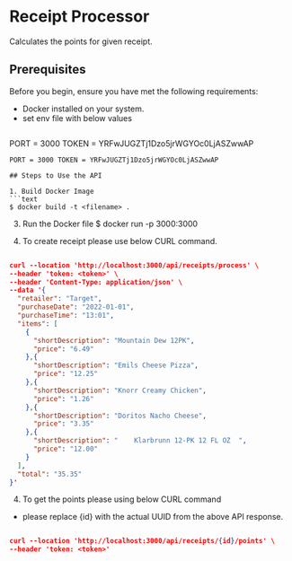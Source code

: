 # Receipt Processor

Calculates the points for given receipt. 

## Prerequisites

Before you begin, ensure you have met the following requirements:
- Docker installed on your system.
- set env file with below values
  ```text
PORT = 3000 
TOKEN = YRFwJUGZTj1Dzo5jrWGYOc0LjASZwwAP
  ```
  PORT = 3000 TOKEN = YRFwJUGZTj1Dzo5jrWGYOc0LjASZwwAP

## Steps to Use the API

1. Build Docker Image
```text
$ docker build -t <filename> .
```


3. Run the Docker file
$ docker run -p 3000:3000 <filename>

4. To create receipt please use below CURL command.

```json

curl --location 'http://localhost:3000/api/receipts/process' \
--header 'token: <token>' \
--header 'Content-Type: application/json' \
--data '{
  "retailer": "Target",
  "purchaseDate": "2022-01-01",
  "purchaseTime": "13:01",
  "items": [
    {
      "shortDescription": "Mountain Dew 12PK",
      "price": "6.49"
    },{
      "shortDescription": "Emils Cheese Pizza",
      "price": "12.25"
    },{
      "shortDescription": "Knorr Creamy Chicken",
      "price": "1.26"
    },{
      "shortDescription": "Doritos Nacho Cheese",
      "price": "3.35"
    },{
      "shortDescription": "    Klarbrunn 12-PK 12 FL OZ  ",
      "price": "12.00"
    }
  ],
  "total": "35.35"
}'

```

4. To get the points please using below CURL command
* please replace {id} with the actual UUID from the above API response.

```json

curl --location 'http://localhost:3000/api/receipts/{id}/points' \
--header 'token: <token>'

```



